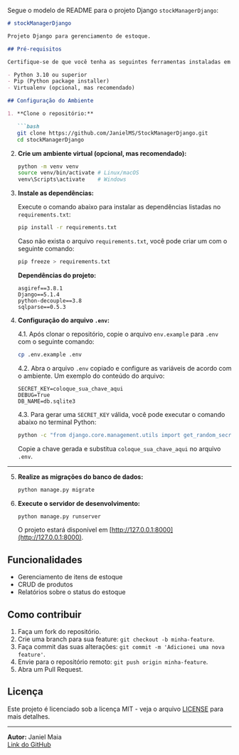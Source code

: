 Segue o modelo de README para o projeto Django `stockManagerDjango`:

```markdown
# stockManagerDjango

Projeto Django para gerenciamento de estoque.

## Pré-requisitos

Certifique-se de que você tenha as seguintes ferramentas instaladas em seu ambiente:

- Python 3.10 ou superior
- Pip (Python package installer)
- Virtualenv (opcional, mas recomendado)

## Configuração do Ambiente

1. **Clone o repositório:**

   ```bash
   git clone https://github.com/JanielMS/StockManagerDjango.git
   cd stockManagerDjango
   ```

2. **Crie um ambiente virtual (opcional, mas recomendado):**

   ```bash
   python -m venv venv
   source venv/bin/activate # Linux/macOS
   venv\Scripts\activate    # Windows
   ```

3. **Instale as dependências:**

   Execute o comando abaixo para instalar as dependências listadas no `requirements.txt`:

   ```bash
   pip install -r requirements.txt
   ```

   Caso não exista o arquivo `requirements.txt`, você pode criar um com o seguinte comando:

   ```bash
   pip freeze > requirements.txt
   ```

   **Dependências do projeto:**
   ```
   asgiref==3.8.1
   Django==5.1.4
   python-decouple==3.8
   sqlparse==0.5.3
   ```

4. **Configuração do arquivo `.env`:**


    4.1. Após clonar o repositório, copie o arquivo `env.example` para `.env` com o seguinte comando:

    ```bash
    cp .env.example .env
    ```

    4.2. Abra o arquivo `.env` copiado e configure as variáveis de acordo com o ambiente. Um exemplo do conteúdo do arquivo:

    ```env
    SECRET_KEY=coloque_sua_chave_aqui
    DEBUG=True
    DB_NAME=db.sqlite3
    ```

    4.3. Para gerar uma `SECRET_KEY` válida, você pode executar o comando abaixo no terminal Python:

    ```bash
    python -c "from django.core.management.utils import get_random_secret_key; print(get_random_secret_key())"
    ```

    Copie a chave gerada e substitua `coloque_sua_chave_aqui` no arquivo `.env`.

---


5. **Realize as migrações do banco de dados:**

   ```bash
   python manage.py migrate
   ```

6. **Execute o servidor de desenvolvimento:**

   ```bash
   python manage.py runserver
   ```

   O projeto estará disponível em [http://127.0.0.1:8000](http://127.0.0.1:8000).

## Funcionalidades

- Gerenciamento de itens de estoque
- CRUD de produtos
- Relatórios sobre o status do estoque

## Como contribuir

1. Faça um fork do repositório.
2. Crie uma branch para sua feature: `git checkout -b minha-feature`.
3. Faça commit das suas alterações: `git commit -m 'Adicionei uma nova feature'`.
4. Envie para o repositório remoto: `git push origin minha-feature`.
5. Abra um Pull Request.

## Licença

Este projeto é licenciado sob a licença MIT - veja o arquivo [LICENSE](LICENSE) para mais detalhes.

---
**Autor:** Janiel Maia  
[Link do GitHub](https://github.com/JanielMS)
